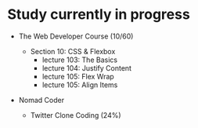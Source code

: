 # Study currently in progress

  - The Web Developer Course (10/60)
    - Section 10: CSS & Flexbox
      - lecture 103: The Basics
      - lecture 104: Justify Content
      - lecture 105: Flex Wrap
      - lecture 105: Align Items

- Nomad Coder
  - Twitter Clone Coding (24%)
